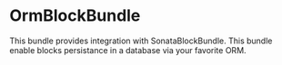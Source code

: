 OrmBlockBundle
================

This bundle provides integration with SonataBlockBundle. This bundle enable blocks persistance in a database via your favorite ORM.
